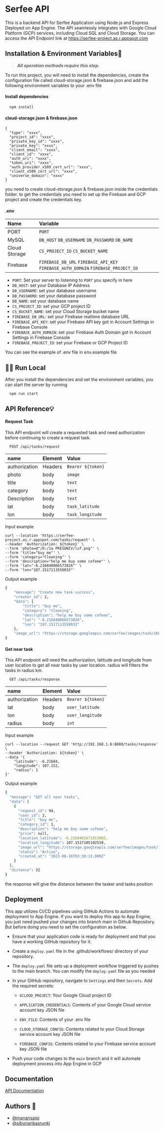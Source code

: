 # Serfee API

This is a backend API for Serfee Application using Node.js and Express Deployed on App Engine. The API seamlessly integrates with Google Cloud Platform (GCP) services, including Cloud SQL and Cloud Storage.
You can access the API Endpoint link at https://serfee-project.as.r.appspot.com

## Installation & Environment Variables🚀

> **_All operation methods require this step._**

To run this project, you will need to install the dependencies, create the configuration file called cloud-storage.json & firebase.json and add the following environment variables to your .env file

#### Install dependencies

```bash
  npm install
```

#### cloud-storage.json & firebase.json

```env
{
  "type": "xxxx",
  "project_id": "xxxx",
  "private_key_id": "xxxx",
  "private_key": "xxxx",
  "client_email": "xxxx",
  "client_id": "xxxx",
  "auth_uri": "xxxx",
  "token_uri": "xxxx",
  "auth_provider_x509_cert_url": "xxxx",
  "client_x509_cert_url": "xxxx",
  "universe_domain": "xxxx"
}
```

you need to create cloud-storage.json & firebase.json inside the credentials folder. to get the credentials you need to set up the Firebase and GCP project and create the credentials key.

#### .env

| Name          | Variable                                                                          |
| :------------ | :-------------------------------------------------------------------------------- |
| PORT          | `PORT`                                                                            |
| MySQL         | `DB_HOST` `DB_USERNAME` `DB_PASSWORD` `DB_NAME`                                   |
| Cloud Storage | `CS_PROJECT_ID` `CS_BUCKET_NAME`                                                  |
| Firebase      | `FIREBASE_DB_URL` `FIREBASE_API_KEY` `FIREBASE_AUTH_DOMAIN` `FIREBASE_PROJECT_ID` |

- `PORT`: Set your server to listening to `PORT` you specify in here
- `DB_HOST`: set your Database IP Address
- `DB_USERNAME`: set your database username
- `DB_PASSWORD`: set your database password
- `DB_NAME`: set your database name
- `CS_PROJECT_ID`: set your GCP project ID
- `CS_BUCKET_NAME`: set your Cloud Storage bucket name
- `FIREBASE_DB_URL`: set your Firebase realtime database URL
- `FIREBASE_API_KEY`: set your Firebase API key got in Account Settings in Firebase Console
- `FIREBASE_AUTH_DOMAIN`: set your Firebase Auth Domain got in Account Settings in Firebase Console
- `FIREBASE_PROJECT_ID`: set your Firebase or GCP Project ID

You can see the example of .env file in env.example file

## 🏃‍♂️ Run Local

After you install the dependencies and set the environment variables, you can start the server by running

```bash
  npm run start
```

## API Reference💡

#### Request Task

This API endpoint will create a requested task and need authorization before continuing to create a request task.

```http
  POST /api/tasks/request
```

| name          | Element | Value             |
| :------------ | :------ | :---------------- |
| authorization | Headers | `Bearer ${token}` |
| photo         | body    | `image`           |
| title         | body    | `text`            |
| category      | body    | `text`            |
| Description   | body    | `text`            |
| lat           | body    | `task_latitude`   |
| lon           | body    | `task_longitude`  |

Input example
```
curl --location 'https://serfee-project.as.r.appspot.com/tasks/request' \
--header 'Authorization: ${token}' \
--form 'photo=@"/D:/1a PRESUNIV/luf.png"' \
--form 'title="buy me"' \
--form 'category="Cleaning"' \
--form 'description="help me buy some cofeee"' \
--form 'lat="-6.216840066573826"' \
--form 'lon="107.1517113558033"'
```

Output example

```bash
{
    "message": "Create new task success",
    "creator_id": 2,
    "data": {
        "title": "buy me",
        "category": "Cleaning",
        "description": "help me buy some cofeee",
        "lat": "-6.216840066573826",
        "lon": "107.1517113558033"
    },
    "image_url": "https://storage.googleapis.com/serfee/images/task/1686911412980"
}
```

#### Get near task

This API endpoint will need the authorization, latitude and longitude from user location to get all near tasks by user location. radius will filters the tasks in radius km.

```http
  GET /api/tasks/response
```

| name          | Element | Value             |
| :------------ | :------ | :---------------- |
| authorization | Headers | `Bearer ${token}` |
| lat           | body    | `user_latitude`   |
| lon           | body    | `user_longitude`  |
| radius        | body    | `int`             |


Input example
```
curl --location --request GET 'http://192.168.1.6:8080/tasks/response' \
--header 'Authorization: ${token}' \
--data '{
    "latitude": -6.21684,
    "longitude": 107.152,
    "radius": 1
}'
```

Output example

```bash
{
  "message": "GET all near tasks",
  "data": [
    {
      "request_id": 94,
      "user_id": 2,
      "title": "buy me",
      "category_id": 1,
      "description": "help me buy some cofeee",
      "price": null,
      "location_latitude": -6.2168402671813965,
      "location_longitude": 107.1517105102539,
      "image_url": "https://storage.googleapis.com/serfee/images/task/1686911412980",
      "status": "Active",
      "created_at": "2023-06-16T03:30:13.000Z"
    }
  ],
  "distance": 32
}
```
the response will give the distance between the tasker and tasks position

## Deployment

This app utilizes CI/CD pipelines using GitHub Actions to automate deployment to App Engine. If you want to deploy this app to App Engine, you just need pushed your changes into branch main in Github Repository. But before doing you need to set the configuration as below.

- Ensure that your application code is ready for deployment and that you have a working GitHub repository for it.
- Create a `deploy.yaml` file in the .github/workflows/ directory of your repository.
- The `deploy.yaml` file sets up a deployment workflow triggered by pushes to the main branch. You can modify the `deploy.yaml` file as you needed
- In your GitHub repository, navigate to `Settings` and then `Secrets`. Add the required secrets:

  - `GCLOUD_PROJECT`: Your Google Cloud project ID

  - `APPLICATION_CREDENTIALS`: Contents of your Google Cloud service account key JSON file

  - `ENV_FILE`: Contents of your .env file

  - `CLOUD_STORAGE_CONFIG`: Contents related to your Cloud Storage service account key JSON file

  - `FIREBASE_CONFIG`: Contents related to your Firebase service account key JSON file

- Push your code changes to the `main` branch and it will automate deployment process into App Engine in GCP

## Documentation

[API Documentation](https://documenter.getpostman.com/view/27408376/2s93m32iF1)

## Authors 👥

- [@manansaipi](https://www.github.com/manansaipi)
- [@siburianbasrunki](https://www.github.com/siburianbasrunki)
